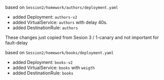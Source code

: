 based on `Session2/homework/authors/deployment.yaml`

* added Deployment: `authors-v2`
* added VirtualService: `authors` with delay 40s.
* added DestinationRule: `authors`
  

These changes just copied from Sesion 3 / 1-canary and not important for fault-delay

based on `Session2/homework/books/deployment.yaml` 

* added Deployment: `books-v2`
* added VirtualService: `books` with `weigth`
* added DestinationRule: `books`
